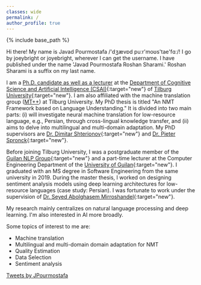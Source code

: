 ```yaml
---
classes: wide
permalink: /
author_profile: true
---
```

{% include base_path %}

Hi there! My name is Javad Pourmostafa /'dʒævɒd puːr'moʊs'tae'fɑː/! I go by joeybright or joyebright, wherever I can get the username. I have published under the name 'Javad Pourmostafa Roshan Sharami.' Roshan Sharami is a suffix on my last name.

I am a [Ph.D. candidate as well as a lecturer](https://www.tilburguniversity.edu/staff/j-pourmostafa) at the [Department of Cognitive Science and Artificial Intelligence (CSAI)](https://csai.nl){:target="new"} of [Tilburg University](https://www.tilburguniversity.edu/){:target="new"}. I am also affiliated with the machine translation group ([MT++](https://csai-ismt.github.io/)) at Tilburg University. My PhD thesis is titled "An NMT Framework based on Language Understanding." It is divided into two main parts: (i) will investigate neural machine translation for low-resource language, e.g., Persian, through cross-lingual knowledge transfer, and (ii) aims to delve into multilingual and multi-domain adaptation. My PhD supervisors are [Dr. Dimitar Shterionov](https://ilk.uvt.nl/~shterion/){:target="new"} and [Dr. Pieter Spronck](https://www.spronck.net/){:target="new"}.

Before joining Tilburg University, I was a postgraduate member of the [Guilan NLP Group](https://nlp.guilan.ac.ir){:target="new"} and a part-time lecturer at the Computer Engineering Department of the [University of Guilan](https://guilan.ac.ir/en/home){:target="new"}. I graduated with an MS degree in Software Engineering from the same university in 2019. During the master thesis, I worked on designing sentiment analysis models using deep learning architectures for low-resource languages (case study: Persian). I was fortunate to work under the supervision of [Dr. Seyed Abolghasem Mirroshandel](https://guilan.ac.ir/en/~mirroshandel){:target="new"}.

My research mainly centralizes on natural language processing and deep learning. I'm also interested in AI more broadly.

Some topics of interest to me are:

-   Machine translation
-   Multilingual and multi-domain domain adaptation for NMT
-   Quality Estimation
-   Data Selection
-   Sentiment analysis


<a class="twitter-timeline" data-lang="en" data-width="500" data-height="500" data-theme="light" href="https://twitter.com/JPourmostafa?ref_src=twsrc%5Etfw">Tweets by JPourmostafa</a> <script async src="https://platform.twitter.com/widgets.js" charset="utf-8"></script>
